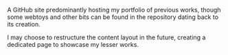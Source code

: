 A GitHub site predominantly hosting my portfolio of previous works, though some webtoys and other bits can be found in the repository dating back to its creation.

I may choose to restructure the content layout in the future, creating a dedicated page to showcase my lesser works.